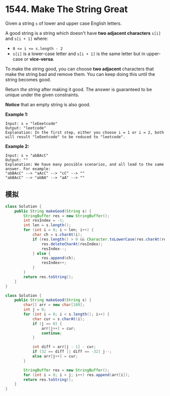 # 1544. Make The String Great

Given a string `s` of lower and upper case English letters.

A good string is a string which doesn't have **two adjacent characters** `s[i]` and `s[i + 1]` where:

- `0 <= i <= s.length - 2`
- `s[i]` is a lower-case letter and `s[i + 1]` is the same letter but in upper-case or **vice-versa**.

To make the string good, you can choose **two adjacent** characters that make the string bad and remove them. You can keep doing this until the string becomes good.

Return *the string* after making it good. The answer is guaranteed to be unique under the given constraints.

**Notice** that an empty string is also good.

 

**Example 1:**

```
Input: s = "leEeetcode"
Output: "leetcode"
Explanation: In the first step, either you choose i = 1 or i = 2, both will result "leEeetcode" to be reduced to "leetcode".
```

**Example 2:**

```
Input: s = "abBAcC"
Output: ""
Explanation: We have many possible scenarios, and all lead to the same answer. For example:
"abBAcC" --> "aAcC" --> "cC" --> ""
"abBAcC" --> "abBA" --> "aA" --> ""
```

## 模拟

```java
class Solution {
    public String makeGood(String s) {
        StringBuffer res = new StringBuffer();
        int resIndex = -1;
        int len = s.length();
        for (int i = 0; i < len; i++) {
            char ch = s.charAt(i);
            if (res.length() > 0 && Character.toLowerCase(res.charAt(resIndex)) == Character.toLowerCase(ch) && res.charAt(resIndex) != ch) {
                res.deleteCharAt(resIndex);
                resIndex--;
            } else {
                res.append(ch);
                resIndex++;
            }
        }
        return res.toString();
    }
}
```

```java
class Solution {
    public String makeGood(String s) {
        char[] arr = new char[100];
        int j = 0;
        for (int i = 0; i < s.length(); i++) {
            char cur = s.charAt(i);
            if (j == 0) {
                arr[j++] = cur;
                continue;
            }

            int diff = arr[j - 1] - cur;
            if (32 == diff || diff == -32) j--;
            else arr[j++] = cur;
        }

        StringBuffer res = new StringBuffer();
        for (int i = 0; i < j; i++) res.append(arr[i]);
        return res.toString();
    }
}
```

